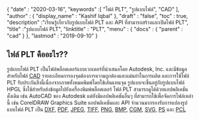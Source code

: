{
  "date" : "2020-03-16",
  "keywords" :[ "ไฟล์ PLT", "รูปแบบไฟล์", "CAD" ],
  "author" : {
    "display_name" : "Kashif Iqbal"
},
  "draft" : "false",
  "toc" : true,
  "description" :"เรียนรู้เกี่ยวกับรูปแบบไฟล์ PLT และ API ที่สามารถสร้างและเปิดไฟล์ PLT",
  "title" :"รูปแบบไฟล์ PLT",
  "linktitle" : "PLT",
  "menu" : {
    "docs" : {
      "parent" : "cad"
}
},
  "lastmod" : "2019-09-10"
}

## ไฟล์ PLT คืออะไร??

รูปแบบไฟล์ PLT เป็นไฟล์พล็อตเตอร์แบบเวกเตอร์ที่นำเสนอโดย Autodesk, Inc. และมีข้อมูลสำหรับไฟล์ [CAD](/th/cad/) รายละเอียดการลงจุดต้องการความถูกต้องและแม่นยำในการผลิต และการใช้ไฟล์ PLT รับประกันสิ่งนี้เนื่องจากภาพทั้งหมดพิมพ์โดยใช้เส้นแทนจุด รูปแบบจะขึ้นอยู่กับรูปแบบไฟล์ HPGL ซึ่งใช้สำหรับส่งข้อมูลไปยังเครื่องพิมพ์พล็อตเตอร์ ไฟล์ PLT สามารถดูได้ด้วยแอปพลิเคชันดั้งเดิม เช่น AutoCAD ของ Autodesk แต่ยังมีแอปพลิเคชันอื่นๆ ที่สามารถใช้เพื่อจัดการไฟล์เหล่านี้ เช่น CorelDRAW Graphics Suite แอปพลิเคชันและ API จำนวนมากรองรับการแปลงรูปแบบไฟล์ PLT เป็น [DXF](/th/cad/dxf/), [PDF](/th/pdf/), [JPEG](/th/image/jpeg/), [TIFF](/th/image/tiff/), [PNG](/th/image/png/), [BMP](/th/image/bmp/), [CGM](/th/page-description-language/cgm/), [SVG](/th/page-description-language/svg/), [PS](/th/page-description-language/ps/) และ [PCL](/th/page-description-language/pcl/)

